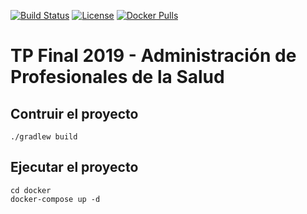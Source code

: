 [![Build Status](https://travis-ci.org/FRRe-DACS/tp2019.svg?branch=master)](https://travis-ci.org/FRRe-DACS/tp2019)
[![License](https://img.shields.io/github/license/FRRe-DACS/tp2019.svg)](https://www.apache.org/licenses/LICENSE-2.0.txt)
[![Docker Pulls](https://img.shields.io/docker/pulls/frredacs/medicos.svg)](https://cloud.docker.com/u/frredacs/repository/docker/frredacs/medicos)
# TP Final 2019 - Administración de Profesionales de la Salud

## Contruir el proyecto

```console
./gradlew build
```

## Ejecutar el proyecto

```console
cd docker
docker-compose up -d
```

